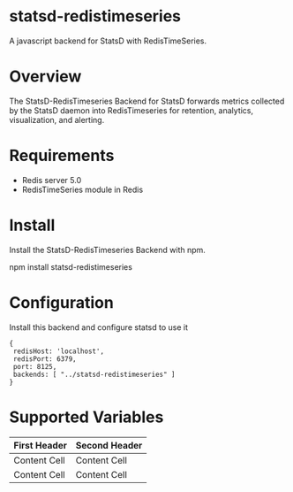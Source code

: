 # statsd-redistimeseries
A javascript backend for StatsD with RedisTimeSeries.

# Overview
The StatsD-RedisTimeseries Backend for StatsD forwards metrics collected by the StatsD daemon into RedisTimeseries for retention, analytics, visualization, and alerting.


# Requirements
- Redis server 5.0
- RedisTimeSeries module in Redis

# Install
Install the StatsD-RedisTimeseries Backend with npm.

npm install statsd-redistimeseries

# Configuration
Install this backend and configure statsd to use it
```
{
 redisHost: 'localhost',
 redisPort: 6379, 
 port: 8125, 
 backends: [ "../statsd-redistimeseries" ]
}
```
# Supported Variables

| First Header  | Second Header |
| ------------- | ------------- |
| Content Cell  | Content Cell  |
| Content Cell  | Content Cell  |